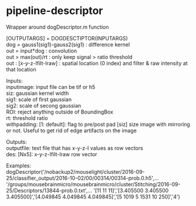 # pipeline-descriptor
Wrapper around dogDescriptor.m function

[OUTPUTARGS] = DOGDESCTIPTOR(INPUTARGS)  
  dog = gauss1(sig1)-gauss2(sig1) : difference kernel  
  out = input*dog : convolution  
  out > max(out)/rt : only keep signal > ratio threshold  
  out : [x-y-z-Ifilt-Iraw] : spatial location (0 index) and filter & raw intensity at that location  

Inputs:  
  inputimage: input file can be tif or h5  
  siz: gaussian kernel width  
  sig1: scale of first gaussian  
  sig2: scale of secong gaussian  
  ROI: reject anything outside of BoundingBox  
  rt: threshold ratio  
  withpadding: [1: default]: flag to pre/post pad [siz] size image with
          mirroring or not. Useful to get rid of edge artifacts on the
          image

Outputs:  
  outputfile: text file that has x-y-z-I values as row vectors  
  des: [Nx5]: x-y-z-Ifilt-Iraw row vector  

Examples:  
  dogDescriptor('/nobackup2/mouselight/cluster/2016-09-25/classifier_output/2016-10-02/00/00314/00314-prob.0.h5',...
  '/groups/mousebrainmicro/mousebrainmicro/cluster/Stitching/2016-09-25/Descriptors/13844-prob.0.txt',...
  '[11 11 11]','[3.405500 3.405500 3.405500]','[4.049845 4.049845 4.049845]','[5 1019 5 1531 10 250]','4')
